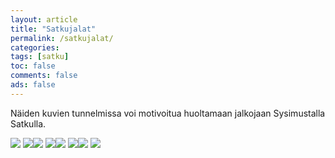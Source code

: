 ```yaml
--- 
layout: article 
title: "Satkujalat" 
permalink: /satkujalat/ 
categories: 
tags: [satku]
toc: false 
comments: false 
ads: false 
--- 
```


Näiden kuvien tunnelmissa voi motivoitua huoltamaan jalkojaan
Sysimustalla Satkulla.

[![](/Media/Default/Page/CIMG4081.JPG)](/Media/Default/Page/CIMG4081.JPG) [![](/Media/Default/Page/IMG_0978.JPG)](/Media/Default/Page/IMG_0978.JPG)[![](/Media/Default/Page/IMG_0979.JPG)](/Media/Default/Page/IMG_0979.JPG) [![](/Media/Default/Page/satku3%20043.jpg)](/Media/Default/Page/satku3%20043.jpg)[![](/Media/Default/Page/PA305379.JPG)](/Media/Default/Page/PA305379.JPG) [![](/Media/Default/Page/Satku%20VII%20163.jpg)](/Media/Default/Page/Satku%20VII%20163.jpg)[![](/Media/Default/Page/Satkumanikyyri%20002.jpg)](/Media/Default/Page/Satkumanikyyri%20002.jpg) [![](/Media/Default/Page/Sysimusta%20Satku%20046.jpg)](/Media/Default/Page/Sysimusta%20Satku%20046.jpg)

